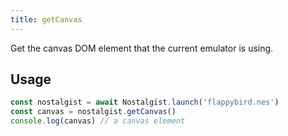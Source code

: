 ```yaml
---
title: getCanvas
---
```


Get the canvas DOM element that the current emulator is using.

## Usage
```js
const nostalgist = await Nostalgist.launch('flappybird.nes')
const canvas = nostalgist.getCanvas()
console.log(canvas) // a canvas element
```
